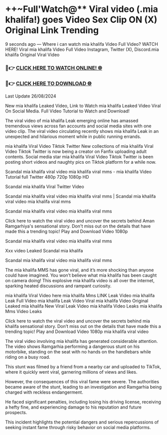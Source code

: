 # ++~Full'Watch@** Viral video (.mia khalifa!) goes Video Sex Clip ON (X) Original Link Trending

9 seconds ago — Where i can watch mia khalifa Video Full Video? WATCH HERE! Viral mia khalifa Video Full Video Instagram, Twitter (X), Discord.mia khalifa Original Viral Video

### 🔴👉 [CLICK HERE TO WATCH ONLINE! 🌐](https://nioki.today/viral-leaked-video-watch-free-online/)

### 🔴👉 [CLICK HERE TO DOWNLOAD 🌐](https://nioki.today/viral-leaked-video-watch-free-online/)

Last Update 26/08/2024

New mia khalifa Leaked Video, Link to Watch mia khalifa Leaked Video Viral On Social Media. Full Video Tutorial to Watch and Download!

The viral video of mia khalifa Leak emerging online has amassed tremendous views across fan accounts and social media sites with one video clip. The viral video circulating recently shows mia khalifa Leak in an unexpected and hilarious moment while in public running errands.

mia khalifa Viral Video Tiktok Twitter New collections of mia khalifa Viral Video Tiktok Twitter is now being a creator on Fanfix uploading adult contents. Social media star mia khalifa Viral Video Tiktok Twitter is been posting short videos and naughty pics on Tiktok platform for a while now.

Scandal mia khalifa viral video mia khalifa viral mms - mia khalifa Video Tutorial full Twitter 480p 720p 1080p HD

Scandal mia khalifa Viral Twitter Video

Scandal mia khalifa viral video mia khalifa viral mms | Scandal mia khalifa viral video mia khalifa viral mms

Scandal mia khalifa viral video mia khalifa viral mms

Click here to watch the viral video and uncover the secrets behind Aman Ramgarhiya's sensational story. Don't miss out on the details that have made this a trending topic! Play and Download Video 1080p

Scandal mia khalifa viral video mia khalifa viral mms

Xxx video Leaked Scandal mia khalifa

Scandal mia khalifa viral video mia khalifa viral mms

The mia khalifa MMS has gone viral, and it’s more shocking than anyone could have imagined. You won’t believe what mia khalifa has been caught on camera doing! This explosive mia khalifa video is all over the internet, sparking heated discussions and rampant curiosity.

mia khalifa Viral Video here mia khalifa Mms LINK Leak Video mia khalifa Leak Full Video mia khalifa Leak Video Viral mia khalifa Video Original Leaked mia khalifa New Viral Leak Video mia khalifa Video Leaks mia khalifa Mms Video Leaks

Click here to watch the viral video and uncover the secrets behind mia khalifa sensational story. Don’t miss out on the details that have made this a trending topic! Play and Download Video 1080p mia khalifa viral video

The viral video involving mia khalifa has generated considerable attention. The video shows Ramgarhia performing a dangerous stunt on his motorbike, standing on the seat with no hands on the handlebars while riding on a busy road.

This stunt was filmed by a friend from a nearby car and uploaded to TikTok, where it quickly went viral, garnering millions of views and likes.

However, the consequences of this viral fame were severe. The authorities became aware of the stunt, leading to an investigation and Ramgarhia being charged with reckless endangerment.

He faced significant penalties, including losing his driving license, receiving a hefty fine, and experiencing damage to his reputation and future prospects.

This incident highlights the potential dangers and serious repercussions of seeking instant fame through risky behavior on social media platforms.
